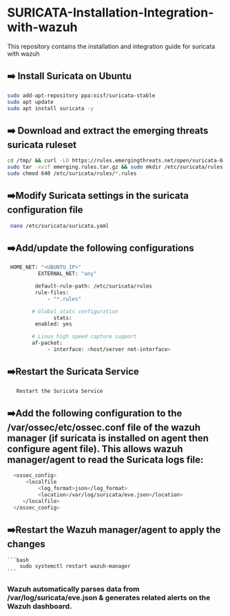 # SURICATA-Installation-Integration-with-wazuh
This repository contains the installation and integration guide for suricata with wazuh

## ➡️ Install Suricata on Ubuntu 
  ```bash
sudo add-apt-repository ppa:oisf/suricata-stable
sudo apt update
sudo apt install suricata -y
  ```
## ➡️ Download and extract the emerging threats suricata ruleset
  ```bash
 cd /tmp/ && curl -LO https://rules.emergingthreats.net/open/suricata-6.0.8/emerging.rules.tar.gz
 sudo tar -xvzf emerging.rules.tar.gz && sudo mkdir /etc/suricata/rules && sudo mv rules/*.rules /etc/suricata/rules/
 sudo chmod 640 /etc/suricata/rules/*.rules
 ```
## ➡️Modify Suricata settings in the suricata configuration file
 ```bash
  nano /etc/suricata/suricata.yaml
 ```
## ➡️Add/update the following configurations
  ```bash
   HOME_NET: "<UBUNTU_IP>"
            EXTERNAL_NET: "any"

           default-rule-path: /etc/suricata/rules
           rule-files:
               - "*.rules"

          # Global stats configuration
                 stats:
           enabled: yes

          # Linux high speed capture support
          af-packet:
               - interface: <host/server net-interface>
   ```
 ## ➡️Restart the Suricata Service
 ```bash
    Restart the Suricata Service
```

 ## ➡️Add the following configuration to the /var/ossec/etc/ossec.conf file of the wazuh manager (if suricata is installed on agent then configure agent file). This allows wazuh manager/agent to read the Suricata logs file:

  ```bash
    <ossec_config>
        <localfile
            <log_format>json</log_format>
            <location>/var/log/suricata/eve.json</location>
       </localfile>
    </ossec_config>
 ```
 ## ➡️Restart the Wazuh manager/agent to apply the changes
    ```bash
      	sudo systemctl restart wazuh-manager
    ```

  ### 	Wazuh automatically parses data from /var/log/suricata/eve.json & generates related alerts on the Wazuh dashboard.
